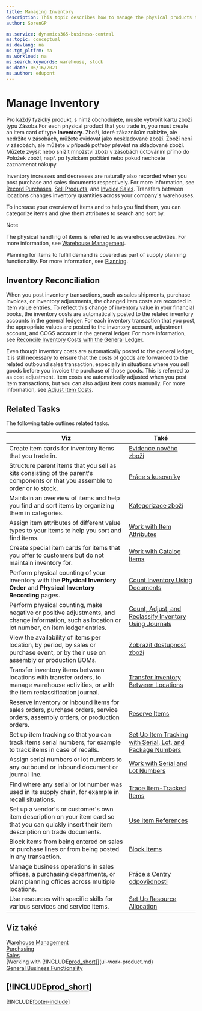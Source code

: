 ```yaml
---
title: Managing Inventory
description: This topic describes how to manage the physical products that you trade in by creating an Inventory item card.
author: SorenGP

ms.service: dynamics365-business-central
ms.topic: conceptual
ms.devlang: na
ms.tgt_pltfrm: na
ms.workload: na
ms.search.keywords: warehouse, stock
ms.date: 06/16/2021
ms.author: edupont
---
```


# Manage Inventory

Pro každý fyzický produkt, s nímž obchodujete, musíte vytvořit kartu zboží typu Zásoba.For each physical product that you trade in, you must create an item card of type **Inventory**. Zboží, které zákazníkům nabízíte, ale nedržíte v zásobách, můžete evidovat jako neskladované zboží. Zboží není v zásobách, ale můžete v případě potřeby převést na skladované zboží. Můžete zvýšit nebo snížit množství zboží v zásobách účtováním přímo do Položek zboží, např. po fyzickém počítání nebo pokud nechcete zaznamenat nákupy.

Inventory increases and decreases are naturally also recorded when you post purchase and sales documents respectively. For more information, see [Record Purchases](purchasing-how-record-purchases.md), [Sell Products](sales-how-sell-products.md), and [Invoice Sales](sales-how-invoice-sales.md). Transfers between locations changes inventory quantities across your company's warehouses.

To increase your overview of items and to help you find them, you can categorize items and give them attributes to search and sort by.

> [!NOTE]
> The physical handling of items is referred to as warehouse activities. For more information, see [Warehouse Management](warehouse-manage-warehouse.md).

Planning for items to fulfill demand is covered as part of supply planning functionality. For more information, see [Planning](production-planning.md).

## Inventory Reconciliation
When you post inventory transactions, such as sales shipments, purchase invoices, or inventory adjustments, the changed item costs are recorded in item value entries. To reflect this change of inventory value in your financial books, the inventory costs are automatically posted to the related inventory accounts in the general ledger. For each inventory transaction that you post, the appropriate values are posted to the inventory account, adjustment account, and COGS account in the general ledger. For more information, see [Reconcile Inventory Costs with the General Ledger](finance-how-to-post-inventory-costs-to-the-general-ledger.md).

Even though inventory costs are automatically posted to the general ledger, it is still necessary to ensure that the costs of goods are forwarded to the related outbound sales transaction, especially in situations where you sell goods before you invoice the purchase of those goods. This is referred to as cost adjustment. Item costs are automatically adjusted when you post item transactions, but you can also adjust item costs manually. For more information, see [Adjust Item Costs](inventory-how-adjust-item-costs.md).

## Related Tasks

The following table outlines related tasks.

| Viz | Také |
|---|----|
| Create item cards for inventory items that you trade in. | [Evidence nového zboží](inventory-how-register-new-items.md) |
| Structure parent items that you sell as kits consisting of the parent's components or that you assemble to order or to stock. | [Práce s kusovníky](inventory-how-work-BOMs.md) |
| Maintain an overview of items and help you find and sort items by organizing them in categories. | [Kategorizace zboží](inventory-how-categorize-items.md) |
| Assign item attributes of different value types to your items to help you sort and find items. | [Work with Item Attributes](inventory-how-work-item-attributes.md) |
| Create special item cards for items that you offer to customers but do not maintain inventory for. | [Work with Catalog Items](inventory-how-work-nonstock-items.md) |
| Perform physical counting of your inventory with the **Physical Inventory Order** and **Physical Inventory Recording** pages. | [Count Inventory Using Documents](inventory-how-count-inventory-with-documents.md) |
| Perform physical counting, make negative or positive adjustments, and change information, such as location or lot number, on item ledger entries. | [Count, Adjust, and Reclassify Inventory Using Journals](inventory-how-count-adjust-reclassify.md) |
| View the availability of items per location, by period, by sales or purchase event, or by their use on assembly or production BOMs. | [Zobrazit dostupnost zboží](inventory-how-availability-overview.md) |
| Transfer inventory items between locations with transfer orders, to manage warehouse activities, or with the item reclassification journal. | [Transfer Inventory Between Locations](inventory-how-transfer-between-locations.md) |
| Reserve inventory or inbound items for sales orders, purchase orders, service orders, assembly orders, or production orders. | [Reserve Items](inventory-how-to-reserve-items.md) |
| Set up item tracking so that you can track items serial numbers, for example to track items in case of recalls. | [Set Up Item Tracking with Serial, Lot, and Package Numbers](inventory-how-setup-item-tracking.md) |
| Assign serial numbers or lot numbers to any outbound or inbound document or journal line. | [Work with Serial and Lot Numbers](inventory-how-work-item-tracking.md) |
| Find where any serial or lot number was used in its supply chain, for example in recall situations. | [Trace Item-Tracked Items](inventory-how-to-trace-item-tracked-items.md) |
| Set up a vendor's or customer's own item description on your item card so that you can quickly insert their item description on trade documents. | [Use Item References](inventory-how-use-item-cross-refs.md) |
| Block items from being entered on sales or purchase lines or from being posted in any transaction. | [Block Items](inventory-how-block-items.md) |
| Manage business operations in sales offices, a purchasing departments, or plant planning offices across multiple locations. | [Práce s Centry odpovědnosti](inventory-responsibility-centers.md) |
| Use resources with specific skills for various services and service items. | [Set Up Resource Allocation](service-how-setup-resource-allocation.md) |

## Viz také

[Warehouse Management](warehouse-manage-warehouse.md)  
[Purchasing](purchasing-manage-purchasing.md)  
[Sales](sales-manage-sales.md)  
[Working with [!INCLUDE[prod_short](includes/prod_short.md)]](ui-work-product.md)  
[General Business Functionality](ui-across-business-areas.md)

## [!INCLUDE[prod_short](includes/free_trial_md.md)]


[!INCLUDE[footer-include](includes/footer-banner.md)]